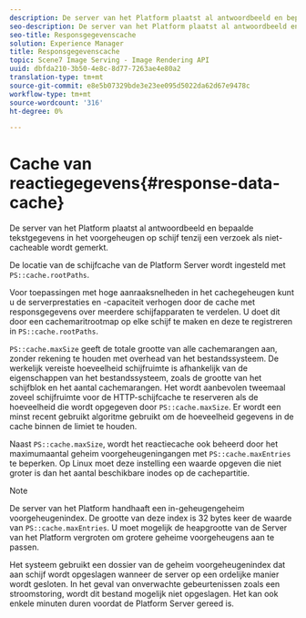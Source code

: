 ```yaml
---
description: De server van het Platform plaatst al antwoordbeeld en bepaalde tekstgegevens in het voorgeheugen op schijf tenzij een verzoek als niet-cacheable wordt gemerkt.
seo-description: De server van het Platform plaatst al antwoordbeeld en bepaalde tekstgegevens in het voorgeheugen op schijf tenzij een verzoek als niet-cacheable wordt gemerkt.
seo-title: Responsgegevenscache
solution: Experience Manager
title: Responsgegevenscache
topic: Scene7 Image Serving - Image Rendering API
uuid: dbfda210-3b50-4e8c-8d77-7263ae4e80a2
translation-type: tm+mt
source-git-commit: e8e5b07329bde3e23ee095d5022da62d67e9478c
workflow-type: tm+mt
source-wordcount: '316'
ht-degree: 0%

---
```



# Cache van reactiegegevens{#response-data-cache}

De server van het Platform plaatst al antwoordbeeld en bepaalde tekstgegevens in het voorgeheugen op schijf tenzij een verzoek als niet-cacheable wordt gemerkt.

De locatie van de schijfcache van de Platform Server wordt ingesteld met `PS::cache.rootPaths`.

Voor toepassingen met hoge aanraaksnelheden in het cachegeheugen kunt u de serverprestaties en -capaciteit verhogen door de cache met responsgegevens over meerdere schijfapparaten te verdelen. U doet dit door een cachemaritrootmap op elke schijf te maken en deze te registreren in `PS::cache.rootPaths`.

`PS::cache.maxSize` geeft de totale grootte van alle cachemarangen aan, zonder rekening te houden met overhead van het bestandssysteem. De werkelijk vereiste hoeveelheid schijfruimte is afhankelijk van de eigenschappen van het bestandssysteem, zoals de grootte van het schijfblok en het aantal cachemarangen. Het wordt aanbevolen tweemaal zoveel schijfruimte voor de HTTP-schijfcache te reserveren als de hoeveelheid die wordt opgegeven door `PS::cache.maxSize`. Er wordt een minst recent gebruikt algoritme gebruikt om de hoeveelheid gegevens in de cache binnen de limiet te houden.

Naast `PS::cache.maxSize`, wordt het reactiecache ook beheerd door het maximumaantal geheim voorgeheugeningangen met `PS::cache.maxEntries` te beperken. Op Linux moet deze instelling een waarde opgeven die niet groter is dan het aantal beschikbare inodes op de cachepartitie.

>[!NOTE]
>
>De server van het Platform handhaaft een in-geheugengeheim voorgeheugenindex. De grootte van deze index is 32 bytes keer de waarde van `PS::cache.maxEntries`. U moet mogelijk de heapgrootte van de Server van het Platform vergroten om grotere geheime voorgeheugens aan te passen.

Het systeem gebruikt een dossier van de geheim voorgeheugenindex dat aan schijf wordt opgeslagen wanneer de server op een ordelijke manier wordt gesloten. In het geval van onverwachte gebeurtenissen zoals een stroomstoring, wordt dit bestand mogelijk niet opgeslagen. Het kan ook enkele minuten duren voordat de Platform Server gereed is.
